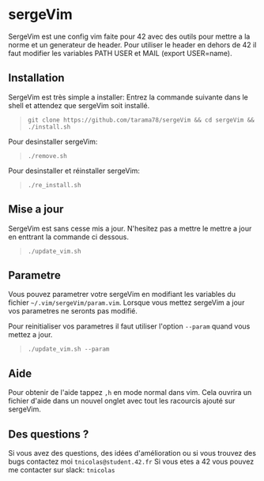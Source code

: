 # sergeVim
SergeVim est une config vim faite pour 42 avec des outils pour mettre a la norme et un generateur de header.
Pour utiliser le header en dehors de 42 il faut modifier les variables PATH USER et MAIL (export USER=name).

## Installation
SergeVim est très simple a installer:
Entrez la commande suivante dans le shell et attendez que sergeVim soit installé.
>`git clone https://github.com/tarama78/sergeVim && cd sergeVim && ./install.sh`

Pour desinstaller sergeVim:
>`./remove.sh`

Pour desinstaller et réinstaller sergeVim:
>`./re_install.sh`

## Mise a jour
SergeVim est sans cesse mis a jour. N'hesitez pas a mettre le mettre a jour en enttrant la commande ci dessous.
>`./update_vim.sh`

## Parametre
Vous pouvez parametrer votre sergeVim en modifiant les variables du fichier `~/.vim/sergeVim/param.vim`. Lorsque vous mettez sergeVim a jour vos parametres ne seronts pas modifié.

Pour reinitialiser vos parametres il faut utiliser l'option `--param` quand vous mettez a jour.
>`./update_vim.sh --param`


## Aide
Pour obtenir de l'aide tappez `,h` en mode normal dans vim. Cela ouvrira un fichier d'aide dans un nouvel onglet avec tout les racourcis ajouté sur sergeVim.

## Des questions ?
Si vous avez des questions, des idées d'amélioration ou si vous trouvez des bugs contactez moi `tnicolas@student.42.fr`
Si vous etes a 42 vous pouvez me contacter sur slack: `tnicolas`
